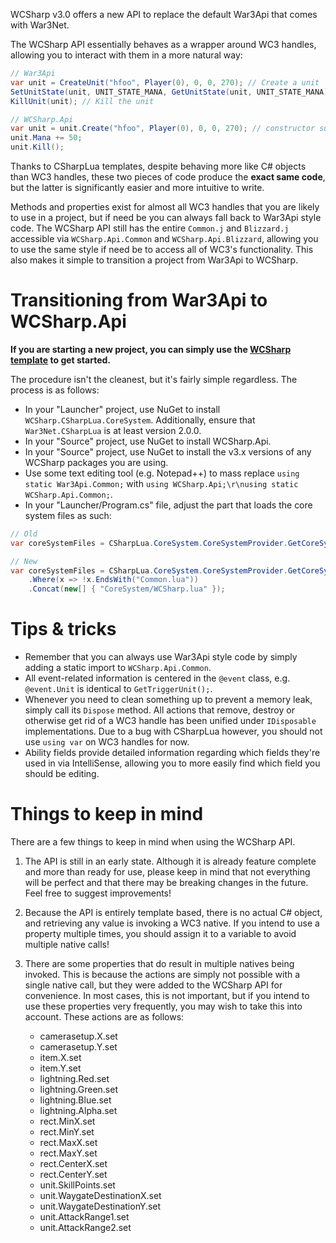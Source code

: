 WCSharp v3.0 offers a new API to replace the default War3Api that comes with War3Net.

The WCSharp API essentially behaves as a wrapper around WC3 handles, allowing you to interact with them in a more natural way:

```csharp
// War3Api
var unit = CreateUnit("hfoo", Player(0), 0, 0, 270); // Create a unit
SetUnitState(unit, UNIT_STATE_MANA, GetUnitState(unit, UNIT_STATE_MANA) + 50); // Increase its mana by 50
KillUnit(unit); // Kill the unit

// WCSharp.Api
var unit = unit.Create("hfoo", Player(0), 0, 0, 270); // constructor support will be added in the future, there's a bug with CSharpLua for the time being
unit.Mana += 50;
unit.Kill();
```

Thanks to CSharpLua templates, despite behaving more like C# objects than WC3 handles, these two pieces of code produce the **exact same code**, but the latter is significantly easier and more intuitive to write.  

Methods and properties exist for almost all WC3 handles that you are likely to use in a project, but if need be you can always fall back to War3Api style code. The WCSharp API still has the entire `Common.j` and `Blizzard.j` accessible via `WCSharp.Api.Common` and `WCSharp.Api.Blizzard`, allowing you to use the same style if need be to access all of WC3's functionality. This also makes it simple to transition a project from War3Api to WCSharp.

# Transitioning from War3Api to WCSharp.Api

**If you are starting a new project, you can simply use the [WCSharp template](../getting-started.md) to get started.**

The procedure isn't the cleanest, but it's fairly simple regardless. The process is as follows:

* In your "Launcher" project, use NuGet to install `WCSharp.CSharpLua.CoreSystem`. Additionally, ensure that `War3Net.CSharpLua` is at least version 2.0.0.
* In your "Source" project, use NuGet to install WCSharp.Api.
* In your "Source" project, use NuGet to install the v3.x versions of any WCSharp packages you are using.
* Use some text editing tool (e.g. Notepad++) to mass replace `using static War3Api.Common;` with `using WCSharp.Api;\r\nusing static WCSharp.Api.Common;`.
* In your "Launcher/Program.cs" file, adjust the part that loads the core system files as such:

```csharp
// Old
var coreSystemFiles = CSharpLua.CoreSystem.CoreSystemProvider.GetCoreSystemFiles();

// New
var coreSystemFiles = CSharpLua.CoreSystem.CoreSystemProvider.GetCoreSystemFiles()
	.Where(x => !x.EndsWith("Common.lua"))
	.Concat(new[] { "CoreSystem/WCSharp.lua" });
```

# Tips & tricks

* Remember that you can always use War3Api style code by simply adding a static import to `WCSharp.Api.Common`.
* All event-related information is centered in the `@event` class, e.g. `@event.Unit` is identical to `GetTriggerUnit();`.
* Whenever you need to clean something up to prevent a memory leak, simply call its `Dispose` method. All actions that remove, destroy or otherwise get rid of a WC3 handle has been unified under `IDisposable` implementations. Due to a bug with CSharpLua however, you should not use `using var` on WC3 handles for now.
* Ability fields provide detailed information regarding which fields they're used in via IntelliSense, allowing you to more easily find which field you should be editing.

# Things to keep in mind

There are a few things to keep in mind when using the WCSharp API.

1. The API is still in an early state. Although it is already feature complete and more than ready for use, please keep in mind that not everything will be perfect and that there may be breaking changes in the future. Feel free to suggest improvements!

2. Because the API is entirely template based, there is no actual C# object, and retrieving any value is invoking a WC3 native. If you intend to use a property multiple times, you should assign it to a variable to avoid multiple native calls!

3. There are some properties that do result in multiple natives being invoked. This is because the actions are simply not possible with a single native call, but they were added to the WCSharp API for convenience. In most cases, this is not important, but if you intend to use these properties very frequently, you may wish to take this into account. These actions are as follows:
	* camerasetup.X.set
	* camerasetup.Y.set
	* item.X.set
	* item.Y.set
	* lightning.Red.set
	* lightning.Green.set
	* lightning.Blue.set
	* lightning.Alpha.set
	* rect.MinX.set
	* rect.MinY.set
	* rect.MaxX.set
	* rect.MaxY.set
	* rect.CenterX.set
	* rect.CenterY.set
	* unit.SkillPoints.set
	* unit.WaygateDestinationX.set
	* unit.WaygateDestinationY.set
	* unit.AttackRange1.set
	* unit.AttackRange2.set
